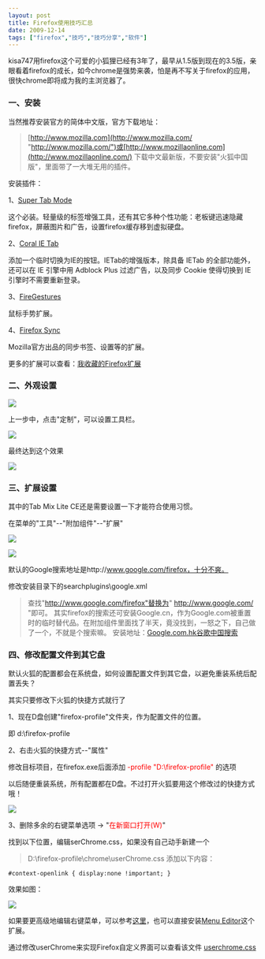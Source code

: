 ```yaml
---
layout: post
title: Firefox使用技巧汇总
date: 2009-12-14
tags: ["firefox","技巧","技巧分享","软件"]
---
```


kisa747用firefox这个可爱的小狐狸已经有3年了，最早从1.5版到现在的3.5版，亲眼看着firefox的成长，如今chrome是强势来袭，怕是再不写关于firefox的应用，很快chrome即将成为我的主浏览器了。

<!--more-->

### 一、安装

当然推荐安装官方的简体中文版，官方下载地址：
> [http://www.mozilla.com](http://www.mozilla.com/ "http://www.mozilla.com/")或[http://www.mozillaonline.com](http://www.mozillaonline.com/)
下载中文最新版，不要安装"火狐中国版"，里面带了一大堆无用的插件。

安装插件：

1、[Super Tab Mode](https://addons.mozilla.org/zh-CN/firefox/addon/13288)

这个必装。轻量级的标签增强工具，还有其它多种个性功能：老板键迅速隐藏firefox，屏蔽图片和广告，设置firefox缓存移到虚拟硬盘。

2、[Coral IE Tab](https://addons.mozilla.org/zh-CN/firefox/addon/10909)

添加一个临时切换为IE的按钮。IETab的增强版本，除具备 IETab 的全部功能外，还可以在 IE 引擎中用 Adblock Plus 过滤广告，以及同步 Cookie 使得切换到 IE 引擎时不需要重新登录。

3、[FireGestures](https://addons.mozilla.org/zh-CN/firefox/addon/6366/)

鼠标手势扩展。

4、[Firefox Sync](https://addons.mozilla.org/zh-CN/firefox/addon/10868/)

Mozilla官方出品的同步书签、设置等的扩展。

更多的扩展可以查看：[我收藏的Firefox扩展](https://addons.mozilla.org/zh-CN/firefox/collection/kisa747)

### 二、外观设置

![](4180906191_855d42dfd5_o.jpg)

上一步中，点击"定制"，可以设置工具栏。

[![](http://localhost/img/2009/4181669628_dd94c81920_o.gif)](4181669628_dd94c81920_o.gif)

最终达到这个效果

[![](http://localhost/img/2009/4181669700_e349cd71d4_o.gif)](4181669700_e349cd71d4_o.gif)

### 三、扩展设置

其中的Tab Mix Lite CE还是需要设置一下才能符合使用习惯。

在菜单的"工具"--"附加组件"--"扩展"

![](4180906269_849b84c32c_o.gif)

![](4181669412_e6ba5e51ba_o.gif)

默认的Google搜索地址是http://www.google.com/firefox，十分不爽。

修改安装目录下的searchplugins\google.xml
> 查找"http://www.google.com/firefox"替换为" http://www.google.com/ "即可。
其实firefox的搜索还可安装Google.cn，作为Google.com被重置时的临时替代品。在附加组件里面找了半天，竟没找到，一怒之下，自己做了一个，不就是个搜索嘛。
> 安装地址：[Google.com.hk谷歌中国搜索](https://addons.mozilla.org/zh-CN/firefox/addon/54454/)

### 四、修改配置文件到其它盘

默认火狐的配置都会在系统盘，如何设置配置文件到其它盘，以避免重装系统后配置丢失？

其实只要修改下火狐的快捷方式就行了

1、现在D盘创建"firefox-profile"文件夹，作为配置文件的位置。

即 d:\firefox-profile

2、右击火狐的快捷方式--"属性"

修改目标项目，在firefox.exe后面添加 <span style="color: #ff0000;">-profile "D:\firefox-profile"</span> 的选项

以后随便重装系统，所有配置都在D盘。不过打开火狐要用这个修改过的快捷方式哦！

![](4181169681_c5dee325fd_o.jpg)

3、删除多余的右键菜单选项 → "<span style="color: #ff0000;">在新窗口打开(W)</span>"

找到以下位置，编辑serChrome.css，如果没有自己动手新建一个
> D:\firefox-profile\chrome\userChrome.css
添加以下内容：

`#context-openlink { display:none !important; }`

效果如图：

![](4184356796_d1f94b8193_o.jpg)

如果要更高级地编辑右键菜单，可以参考[这里](http://wiki.mozcn.org/index.php/Firefox:%E5%88%A0%E9%99%A4%E5%A4%9A%E4%BD%99%E7%9A%84%E5%8F%B3%E9%94%AE%E8%8F%9C%E5%8D%95%E9%80%89%E9%A1%B9)，也可以直接安装[Menu Editor](https://addons.mozilla.org/zh-CN/firefox/addon/710)这个扩展。

通过修改userChrome来实现Firefox自定义界面可以查看该文件  [userchrome.css](http://dl.dropbox.com/u/3633907/file/userchrome.css)